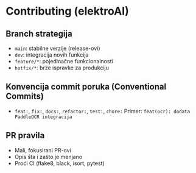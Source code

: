 # Contributing (elektroAI)

## Branch strategija
- `main`: stabilne verzije (release-ovi)
- `dev`: integracija novih funkcija
- `feature/*`: pojedinačne funkcionalnosti
- `hotfix/*`: brze ispravke za produkciju

## Konvencija commit poruka (Conventional Commits)
- `feat:`, `fix:`, `docs:`, `refactor:`, `test:`, `chore:`
Primer: `feat(ocr): dodata PaddleOCR integracija`

## PR pravila
- Mali, fokusirani PR-ovi
- Opis šta i zašto je menjano
- Proći CI (flake8, black, isort, pytest)